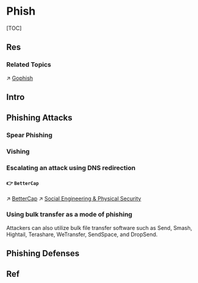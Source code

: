 # Phish

[TOC]



## Res
### Related Topics
↗ [Gophish](../../../☠️%20Kill%20Chain/Social%20Engineering%20Tools/Gophish.md)



## Intro



## Phishing Attacks
### Spear Phishing


### Vishing



### Escalating an attack using DNS redirection
#### 👉 `BetterCap`
↗ [BetterCap](../../../☠️%20Kill%20Chain/Reconnaissance%20&%20Exploration/BetterCap/BetterCap.md)
↗ [Social Engineering & Physical Security](Social%20Engineering%20&%20Physical%20Security.md)


### Using bulk transfer as a mode of phishing
Attackers can also utilize bulk file transfer software such as Send, Smash, Hightail, Terashare, WeTransfer, SendSpace, and DropSend.



## Phishing Defenses



## Ref

